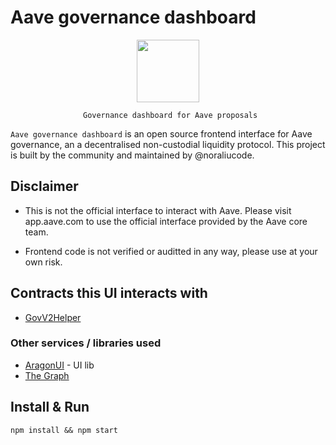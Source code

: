 # Aave governance dashboard

<p align="center">
<img src="./public/favicon.ico" height=100>

<p align="center"><code> Governance dashboard for Aave proposals</code></p>

`Aave governance dashboard` is an open source frontend interface for Aave governance, an a decentralised non-custodial liquidity protocol. This project is built by the community and maintained by @noraliucode.

## Disclaimer

- This is not the official interface to interact with Aave. Please visit app.aave.com to use the official interface provided by the Aave core team.

- Frontend code is not verified or auditted in any way, please use at your own risk.

## Contracts this UI interacts with

- [GovV2Helper](https://docs.aave.com/developers/protocol-governance/governance)

### Other services / libraries used

- [AragonUI](https://github.com/aragon/aragon-ui) - UI lib
- [The Graph](https://thegraph.com/)

## Install & Run

```shell
npm install && npm start
```
